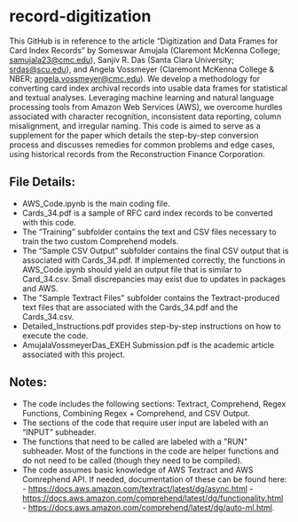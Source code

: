 # record-digitization

This GitHub is in reference to the article “Digitization and Data Frames for Card Index Records” by Someswar Amujala (Claremont McKenna College; samujala23@cmc.edu), Sanjiv R. Das (Santa Clara University; srdas@scu.edu), and Angela Vossmeyer (Claremont McKenna College & NBER; angela.vossmeyer@cmc.edu).
We develop a methodology for converting card index archival records into usable data frames for statistical and textual analyses. Leveraging machine learning and natural language processing tools from Amazon Web Services (AWS), we overcome hurdles associated with character recognition, inconsistent data reporting, column misalignment, and irregular naming. This code is aimed to serve as a supplement for the paper which details the step-by-step conversion process and discusses remedies for common problems and edge cases, using historical records from the Reconstruction Finance Corporation.


## File Details:
- AWS_Code.ipynb is the main coding file.
- Cards_34.pdf is a sample of RFC card index records to be converted with this code.
- The “Training” subfolder contains the text and CSV files necessary to train the two custom Comprehend models.
- The “Sample CSV Output” subfolder contains the final CSV output that is associated with Cards_34.pdf. If implemented correctly, the functions in AWS_Code.ipynb should yield an output file that is similar to Card_34.csv. Small discrepancies may exist due to updates in packages and AWS.
- The "Sample Textract Files" subfolder contains the Textract-produced text files that are associated with the Cards_34.pdf and the Cards_34.csv. 
- Detailed_Instructions.pdf provides step-by-step instructions on how to execute the code.
- AmujalaVossmeyerDas_EXEH Submission.pdf is the academic article associated with this project. 


## Notes:
- The code includes the following sections: Textract, Comprehend, Regex Functions, Combining Regex + Comprehend, and CSV Output.
- The sections of the code that require user input are labeled with an “INPUT” subheader.
- The functions that need to be called are labeled with a "RUN" subheader. Most of the functions in the code are helper functions and do not need to be called (though they need to be compiled). 
- The code assumes basic knowledge of AWS Textract and AWS Comrephend API. If needed, documentation of these can be found here:
       - https://docs.aws.amazon.com/textract/latest/dg/async.html
       - https://docs.aws.amazon.com/comprehend/latest/dg/functionality.html
       - https://docs.aws.amazon.com/comprehend/latest/dg/auto-ml.html.

